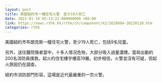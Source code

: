 ```yaml
---
layout: post
title: 美國紐約市一幢住宅火警　至少19人死亡
date: 2022-01-10 05:13:22.000000000 +08:00
link: https://news.rthk.hk/rthk/ch/component/k2/1628084-20220110.htm
categories: rthk
---
```


美國紐約市布朗克斯一幢住宅火警，至少19人死亡，包括9名兒童。

另外，送往醫院傷者當中，十多人情況危殆，大部分吸入過量濃煙。當局出動約200名消防員撲救。起火的住宅樓宇樓高19層。初步相信，火警並沒有可疑，但起火原因仍在調查。

紐約市消防部門形容，這場是近代最嚴重的一宗火警。
